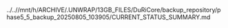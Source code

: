 ../..//mnt/h/ARCHIVE/.UNWRAP/13GB_FILES/DuRiCore/backup_repository/phase5_5_backup_20250805_103905/CURRENT_STATUS_SUMMARY.md